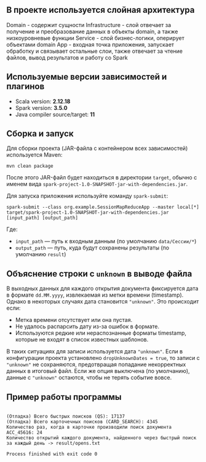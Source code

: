 ## В проекте используется слойная архитектура
Domain - содержит сущности
Infrastructure - слой отвечает за получение и преобразование данных в объекты domain, а также низкоуровневые функции
Service - слой бизнес-логики, оперирует объектами domain
App - входная точка приложения, запускает обработку и связывает остальные слои, также отвечает за чтение файлов, вывод результатов и работу со Spark

## Используемые версии зависимостей и плагинов

- Scala version: **2.12.18**  
- Spark version: **3.5.0**  
- Java compiler source/target: **11**

## Сборка и запуск

Для сборки проекта (JAR-файла с контейнером всех зависимостей) используется Maven:
```
mvn clean package
```

После этого JAR-файл будет находиться в директории `target`, обычно с именем вида `spark-project-1.0-SNAPSHOT-jar-with-dependencies.jar`.

Для запуска приложения используйте команду `spark-submit`:

```
spark-submit --class org.example.SessionMapReduceApp --master local[*] target/spark-project-1.0-SNAPSHOT-jar-with-dependencies.jar [input_path] [output_path]
```

Где:
- `input_path` — путь к входным данным (по умолчанию `data/Сессии/*`)
- `output_path` — путь, куда будут сохранены результаты (по умолчанию `result`)

## Объяснение строки с `unknown` в выводе файла

В выходных данных для каждого открытия документа фиксируется дата в формате `dd.MM.yyyy`, извлекаемая из метки времени (timestamp). Однако в некоторых случаях дата становится `"unknown"`. Это происходит если:

- Метка времени отсутствует или она пустая.
- Не удалось распарсить дату из-за ошибок в формате.
- Используются редкие или нераспознанные форматы timestamp, которые не входят в список известных шаблонов.

В таких ситуациях для записи используется дата `"unknown"`. Если в конфигурации проекта установлено `dropUnknownDates = true`, то записи с `"unknown"` не сохраняются, предотвращая попадание некорректных данных в итоговый файл. Если же опция выключена (по умолчанию), данные с `"unknown"` остаются, чтобы не терять событие вовсе.

## Пример работы программы
```

(Отладка) Всего быстрых поисков (QS): 17137
(Отладка) Всего карточечных поисков (CARD_SEARCH): 4345
Количество раз, когда в карточке производили поиск документа ACC_45616: 24
Количество открытий каждого документа, найденного через быстрый поиск за каждый день -> result/opens.txt

Process finished with exit code 0
```
